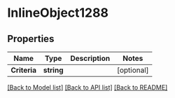 # InlineObject1288

## Properties

Name | Type | Description | Notes
------------ | ------------- | ------------- | -------------
**Criteria** | **string** |  | [optional] 

[[Back to Model list]](../README.md#documentation-for-models) [[Back to API list]](../README.md#documentation-for-api-endpoints) [[Back to README]](../README.md)



